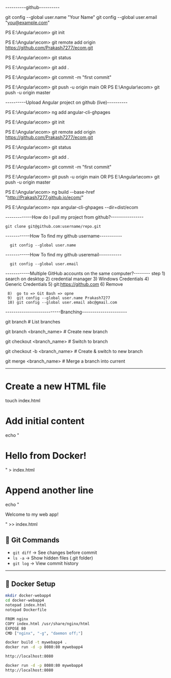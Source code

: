 ----------github----------

git config --global user.name "Your Name"
git config --global user.email "you@example.com"

PS E:\Angular\ecom> git init

PS E:\Angular\ecom> git remote add origin https://github.com/Prakash7277/ecom.git

PS E:\Angular\ecom> git status

PS E:\Angular\ecom> git add .

PS E:\Angular\ecom> git commit -m "first commit"

PS E:\Angular\ecom> git push -u origin main
		OR
PS E:\Angular\ecom> git push -u origin master

----------Upload Angular project on github (live)----------

PS E:\Angular\ecom> ng add angular-cli-ghpages

PS E:\Angular\ecom> git init

PS E:\Angular\ecom> git remote add origin https://github.com/Prakash7277/ecom.git

PS E:\Angular\ecom> git status

PS E:\Angular\ecom> git add .

PS E:\Angular\ecom> git commit -m "first commit"

PS E:\Angular\ecom> git push -u origin main
		OR
PS E:\Angular\ecom> git push -u origin master

PS E:\Angular\ecom> ng build --base-href "http://Prakash7277.github.io/ecom/"

PS E:\Angular\ecom> npx angular-cli-ghpages --dir=dist/ecom

-------------How do I pull my project from github?----------------

	git clone git@github.com:username/repo.git
 ------------How To find my github username-----------

	  git config --global user.name

------------How To find my github useremail-----------
 
	  git config --global user.email

------------Multiple GitHub accounts on the same computer?-------- 
step 1)  search on desktop 
     2)  credential manager
     3)  Windows Credentials
     4)  Generic Credentials
     5)  git:https://github.com
     6)  Remove

     8)  go to => Git Bash => opne
     9)  git config --global user.name Prakash7277
     10) git config --global user.email abc@gmail.com

 ---------------------------Branching----------------------
 
git branch			# List branches

git branch <branch_name>        # Create new branch

git checkout <branch_name>      # Switch to branch

git checkout -b <branch_name>   # Create & switch to new branch

git merge <branch_name>         # Merge a branch into current

-------------------------------------------------------------------------------------
# Create a new HTML file
touch index.html

# Add initial content
echo "<h1>Hello from Docker!</h1>" > index.html

# Append another line
echo "<p>Welcome to my web app!</p>" >> index.html

## 🧠 Git Commands
- `git diff` → See changes before commit  
- `ls -a` → Show hidden files (.git folder)  
- `git log` → View commit history  

---

## 🐳 Docker Setup

```bash
mkdir docker-webapp4
cd docker-webapp4
notepad index.html
notepad Dockerfile

FROM nginx
COPY index.html /usr/share/nginx/html
EXPOSE 80
CMD ["nginx", "-g", "daemon off;"]

docker build -t mywebapp4 .
docker run -d -p 8080:80 mywebapp4

http://localhost:8080

docker run -d -p 8080:80 mywebapp4
http://localhost:8080
